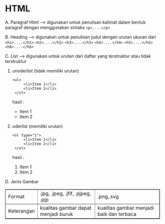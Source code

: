 # HTML
  A. Paragraf Html
  --> digunakan untuk penulisan kalimat dalam bentuk paragraf dengan   menggunakan sintaks
  ``<p>....</p>``
  
  B. Heading
  --> digunakan untuk penulisan judul dengan urutan ukuran dari
  ``<h1>....</h1>``
   ``<h2>....</h2>``
    ``<h3>....</h3>``
     ``<h4>....</h4>``
      ``<h5>....</h5>``
       ``<h6>....</h6>``
       
   C. List
   --> digunakan untuk urutan dari daftar yang terstruktur atau tidak terstruktur
   1. unoderlist (tidak memiliki urutan)
   
       ``` 
       <ul>
            <li>Item 1</li>
            <li>Item 2</li>
        </ul> 
         ````
         hasil :
          <ul>
            <li>Item 1</li>
            <li>Item 2</li>
         </ul> 
         
   2. oderlist (memiliki urutan)
   
       ``` 
       <ol type="1">
            <li>Item 1</li>
            <li>Item 2</li>
        </ol> 
         ````
         hasil :
          <ol type="1">
            <li>Item 1</li>
            <li>Item 2</li>
         </ol> 
   
   D. Jenis Gambar
   <table border="1" cellpadding="10">
        <tr>
            <td>Format</td>
            <td>.jpg, .jpeg, .jfif, .pjpeg, .pjp</td>
            <td>.png,.svg</td>
        </tr>
        <tr>
            <td>Keterangan</td>
            <td>kualitas gambar dapat menjadi buruk</td>
            <td>kualitas gambar menjadi baik dan terbaca</td>
        </tr>
    </table>
